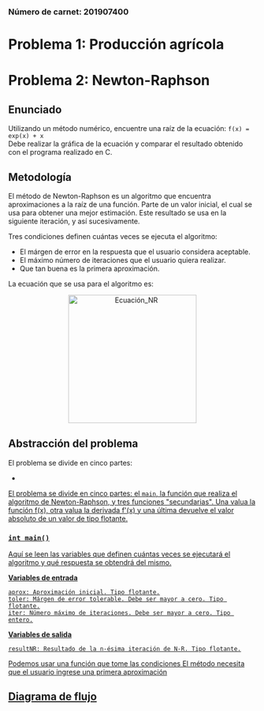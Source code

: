 ### Número de carnet: 201907400
# Problema 1: Producción agrícola

# Problema 2: Newton-Raphson
## Enunciado
Utilizando un método numérico, encuentre una raíz de la ecuación: `f(x) = exp(x) + x`   
Debe realizar la gráfica de la ecuación y comparar el resultado obtenido con el programa realizado en C.

## Metodología
El método de Newton-Raphson es un algoritmo que encuentra aproximaciones a la raíz de una función.
Parte de un valor inicial, el cual se usa para obtener una mejor estimación. Este resultado se usa en la siguiente iteración, y así sucesivamente.

Tres condiciones definen cuántas veces se ejecuta el algoritmo:
* El márgen de error en la respuesta que el usuario considera aceptable.
* El máximo número de iteraciones que el usuario quiera realizar.
* Que tan buena es la primera aproximación.

La ecuación que se usa para el algoritmo es:

<p align="center">
<img src="https://github.com/AlessLG/2022LabSimu201907400/blob/f1dc2f861c7fc702d9c0cd13ce1694f24a4e2f5f/Segundo_Parcial/Imagenes/Ecuaci%C3%B3n_NR3.png" alt="Ecuación_NR" width="260"/>
</p>

## Abstracción del problema
El problema se divide en cinco partes:
* <a href="#int-main">

El problema se divide en cinco partes: el `main`, la función que realiza el algoritmo de Newton-Raphson, y tres funciones "secundarias". Una valua la función f(x), otra valua la derivada f'(x) y una última devuelve el valor absoluto de un valor de tipo flotante.

### `int main()`
Aquí se leen las variables que definen cuántas veces se ejecutará el algoritmo y qué respuesta se obtendrá del mismo.

**Variables de entrada**

    aprox: Aproximación inicial. Tipo flotante.
    toler: Márgen de error tolerable. Debe ser mayor a cero. Tipo flotante.
    iter: Número máximo de iteraciones. Debe ser mayor a cero. Tipo entero.
**Variables de salida**

    resultNR: Resultado de la n-ésima iteración de N-R. Tipo flotante.

Podemos usar una función que tome las condiciones
El método necesita que el usuario ingrese una primera aproximación
## Diagrama de flujo

